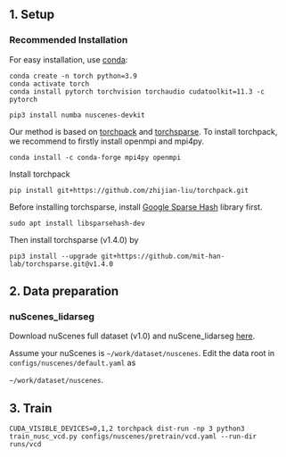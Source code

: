 ## 1. Setup

### Recommended Installation

For easy installation, use [conda](https://www.anaconda.com/):

```shell
conda create -n torch python=3.9
conda activate torch
conda install pytorch torchvision torchaudio cudatoolkit=11.3 -c pytorch

pip3 install numba nuscenes-devkit
```

Our method is based on [torchpack](https://github.com/zhijian-liu/torchpack) and [torchsparse](https://github.com/mit-han-lab/torchsparse). To install torchpack, we recommend to firstly install openmpi and mpi4py.

```shell
conda install -c conda-forge mpi4py openmpi
```

Install torchpack

```shell
pip install git+https://github.com/zhijian-liu/torchpack.git
```

Before installing torchsparse, install [Google Sparse Hash](https://github.com/sparsehash/sparsehash) library first.

```shell
sudo apt install libsparsehash-dev
```

Then install torchsparse (v1.4.0) by

```shell
pip3 install --upgrade git+https://github.com/mit-han-lab/torchsparse.git@v1.4.0
```

## 2. Data preparation

### nuScenes\_lidarseg

Download nuScenes full dataset (v1.0) and nuScene_lidarseg [here](https://www.nuscenes.org/download).

Assume your nuScenes is `~/work/dataset/nuscenes`. Edit the data root in `configs/nuscenes/default.yaml` as 

`~/work/dataset/nuscenes`.

## 3. Train

```shell
CUDA_VISIBLE_DEVICES=0,1,2 torchpack dist-run -np 3 python3 train_nusc_vcd.py configs/nuscenes/pretrain/vcd.yaml --run-dir runs/vcd
```
